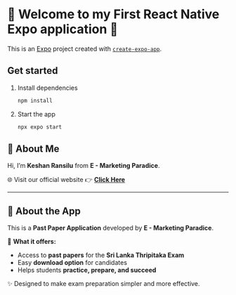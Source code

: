 # 👋 Welcome to my First React Native Expo application 👋

This is an [Expo](https://expo.dev) project created with [`create-expo-app`](https://www.npmjs.com/package/create-expo-app).

## Get started

1. Install dependencies

   ```bash
   npm install
   ```

2. Start the app

   ```bash
   npx expo start
   ```

## 👋 About Me  

Hi, I’m **Keshan Ransilu** from **E - Marketing Paradice**.  

🌐 Visit our official website 👉 [**Click Here**](https://e-marketing-paradice.netlify.app)  

---

## 📘 About the App  

This is a **Past Paper Application** developed by **E - Marketing Paradice**.  

📄 **What it offers:**  
- Access to **past papers** for the **Sri Lanka Thripitaka Exam**  
- Easy **download option** for candidates  
- Helps students **practice, prepare, and succeed**  

✨ Designed to make exam preparation simpler and more effective.  
